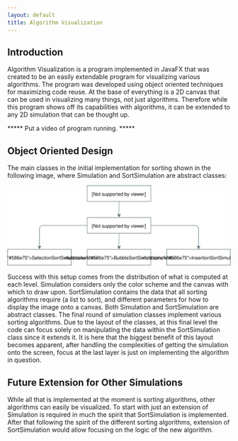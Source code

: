 ```yaml
---
layout: default
title: Algorithm Visualization
---
```


## Introduction

Algorithm Visualization is a program implemented in JavaFX that was created
to be an easily extendable program for visualizing various algorithms. The
program was developed using object oriented techniques for maximizing code
reuse. At the base of everything is a 2D canvas that can be used in
visualizing many things, not just algorithms. Therefore while this program
shows off its capabilities with algorithms, it can be extended to any
2D simulation that can be thought up.

***** Put a video of program running. *****

## Object Oriented Design

The main classes in the initial implementation for sorting shown in the
following image, where Simulation and SortSimulation are abstract classes:

<img class="mx-auto d-block" src="./img/av_design.svg">

Success with this setup comes from the distribution of what is computed at
each level. Simulation considers only the color scheme and the canvas with
which to draw upon. SortSimulation contains the data that all sorting
algorithms require (a list to sort), and different parameters for how to
display the image onto a canvas. Both Simulation and SortSimulation are
abstract classes. The final round of simulation classes implement various
sorting algorithms. Due to the layout of the classes, at this final level
the code can focus solely on manipulating the data within the SortSimulation
class since it extends it. It is here that the biggest benefit of this
layout becomes apparent, after handling the complexities of getting the
simulation onto the screen, focus at the last layer is just on implementing
the algorithm in question.

## Future Extension for Other Simulations

While all that is implemented at the moment is sorting algorithms, other
algorithms can easily be visualized. To start with just an extension of
Simulation is required in much the spirit that SortSimulation is
implemented. After that following the spirit of the different sorting
algorithms, extension of SortSimulation would allow focusing on the
logic of the new algorithm.
